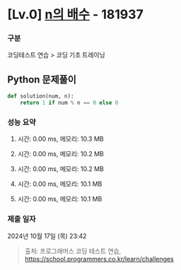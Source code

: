 # [Lv.0] [n의 배수](https://school.programmers.co.kr/learn/courses/30/lessons/181937?language=python3) - 181937 

### 구분

코딩테스트 연습 > 코딩 기초 트레이닝

## Python 문제풀이

```py
def solution(num, n):
    return 1 if num % n == 0 else 0
```

### 성능 요약

1. 시간: 0.00 ms, 메모리: 10.3 MB

2. 시간: 0.00 ms, 메모리: 10.2 MB
3. 시간: 0.00 ms, 메모리: 10.2 MB
4. 시간: 0.00 ms, 메모리: 10.1 MB
5. 시간: 0.00 ms, 메모리: 10.1 MB

### 제출 일자

2024년 10월 17일 (목) 23:42

> 출처: 프로그래머스 코딩 테스트 연습, https://school.programmers.co.kr/learn/challenges